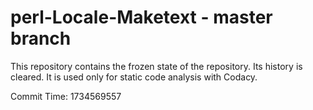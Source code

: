 # perl-Locale-Maketext - master branch

This repository contains the frozen state of the repository.
Its history is cleared. It is used only for static code
analysis with Codacy.

Commit Time: 1734569557